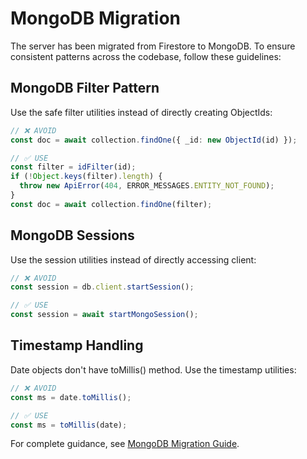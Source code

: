 # MongoDB Migration

The server has been migrated from Firestore to MongoDB. To ensure consistent patterns across the codebase, follow these guidelines:

## MongoDB Filter Pattern

Use the safe filter utilities instead of directly creating ObjectIds:

```typescript
// ❌ AVOID
const doc = await collection.findOne({ _id: new ObjectId(id) });

// ✅ USE
const filter = idFilter(id);
if (!Object.keys(filter).length) {
  throw new ApiError(404, ERROR_MESSAGES.ENTITY_NOT_FOUND);
}
const doc = await collection.findOne(filter);
```

## MongoDB Sessions

Use the session utilities instead of directly accessing client:

```typescript
// ❌ AVOID
const session = db.client.startSession();

// ✅ USE
const session = await startMongoSession();
```

## Timestamp Handling

Date objects don't have toMillis() method. Use the timestamp utilities:

```typescript
// ❌ AVOID
const ms = date.toMillis();

// ✅ USE
const ms = toMillis(date);
```

For complete guidance, see [MongoDB Migration Guide](docs/mongodb-migration.md). 